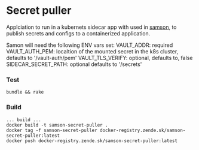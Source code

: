 # Secret puller

Applciation to run in a kubernets sidecar app with used in [samson](https://github.com/zendesk/samson),
to publish secrets and configs to a containerized application.

Samon will need the following ENV vars set:
VAULT_ADDR: required
VAULT_AUTH_PEM: localtion of the mounted secret in the k8s cluster,
defaults to '/vault-auth/pem'
VAULT_TLS_VERIFY: optional, defaults to, false
SIDECAR_SECRET_PATH: optional defaults to  '/secrets'

### Test

`bundle && rake`

### Build

```
... build ...
docker build -t samson-secret-puller .
docker tag -f samson-secret-puller docker-registry.zende.sk/samson-secret-puller:latest
docker push docker-registry.zende.sk/samson-secret-puller:latest
```
